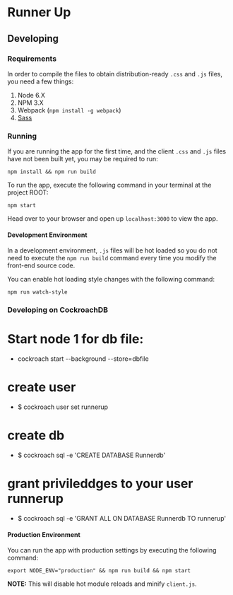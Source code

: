 # Runner Up

## Developing

### Requirements

In order to compile the files to obtain distribution-ready `.css` and `.js` files, you need a few things:

1. Node 6.X
1. NPM 3.X
1. Webpack (`npm install -g webpack`)
1. [Sass](http://sass-lang.com/install)

### Running
If you are running the app for the first time, and the client `.css` and `.js` files have not been built yet, you may be required to run:
```
npm install && npm run build
```

To run the app, execute the following command in your terminal at the project ROOT:
```
npm start
```

Head over to your browser and open up `localhost:3000` to view the app.

#### Development Environment
In a development environment, `.js` files will be hot loaded so you do not need to execute the `npm run build` command every time you modify the front-end source code.

You can enable hot loading style changes with the following command:
```
npm run watch-style
```
### Developing on CockroachDB
# Start node 1 for db file:
* cockroach start --background --store=dbfile
# create user
* $ cockroach user set runnerup
# create db
* $ cockroach sql -e 'CREATE DATABASE Runnerdb'
# grant privileddges to your user runnerup
* $ cockroach sql -e 'GRANT ALL ON DATABASE Runnerdb TO runnerup'
#### Production Environment
You can run the app with production settings by executing the following command:
```
export NODE_ENV="production" && npm run build && npm start
```

**NOTE:** This will disable hot module reloads and minify `client.js`.


